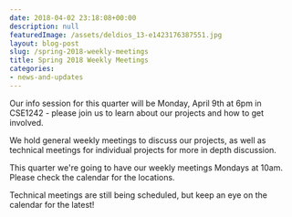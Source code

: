 ```yaml
---
date: 2018-04-02 23:18:08+00:00
description: null
featuredImage: /assets/deldios_13-e1423176387551.jpg
layout: blog-post
slug: /spring-2018-weekly-meetings
title: Spring 2018 Weekly Meetings
categories:
- news-and-updates
---
```


Our info session for this quarter will be Monday, April 9th at 6pm in CSE1242 - please join us to learn about our projects and how to get involved.

We hold general weekly meetings to discuss our projects, as well as technical meetings for individual projects for more in depth discussion.

This quarter we're going to have our weekly meetings Mondays at 10am.  Please check the calendar for the locations.

Technical meetings are still being scheduled, but keep an eye on the calendar for the latest!
